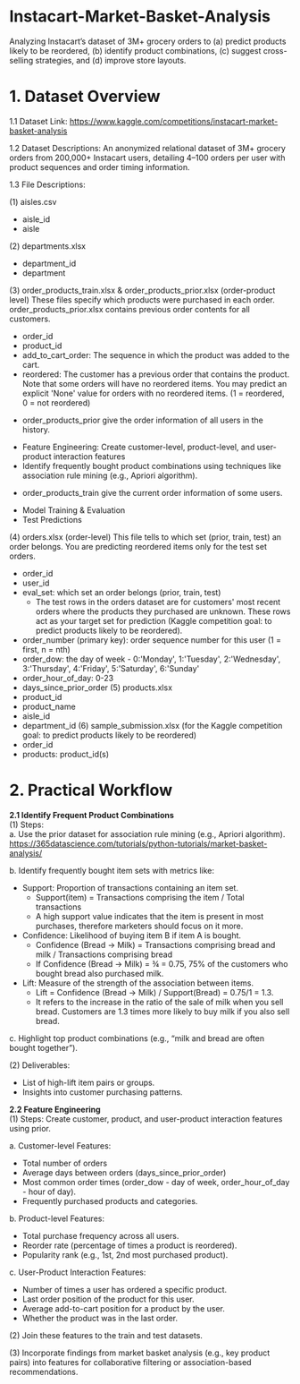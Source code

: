 # Instacart-Market-Basket-Analysis
 Analyzing Instacart’s dataset of 3M+ grocery orders to (a) predict products likely to be reordered, (b) identify product combinations, (c) suggest cross-selling strategies, and (d) improve store layouts.

# 1. Dataset Overview
 1.1 Dataset Link: https://www.kaggle.com/competitions/instacart-market-basket-analysis 
 
 1.2 Dataset Descriptions: An anonymized relational dataset of 3M+ grocery orders from 200,000+ Instacart users, detailing 4–100 orders per user with product sequences and order timing information.
 
 1.3 File Descriptions: 
 
 (1) aisles.csv
 - aisle_id
 - aisle
 
 (2) departments.xlsx
 - department_id
 - department
 
 (3) order_products_train.xlsx & order_products_prior.xlsx (order-product level)
 These files specify which products were purchased in each order. order_products_prior.xlsx contains previous order contents for all customers. 
 - order_id
 - product_id
 - add_to_cart_order: The sequence in which the product was added to the cart.
 - reordered: The customer has a previous order that contains the product. Note that some orders will have no reordered items.  You may predict an explicit 'None' value for orders with no reordered items. (1 = reordered, 0 = not reordered)

 * order_products_prior give the order information of all users in the history.
 - Feature Engineering: Create customer-level, product-level, and user-product interaction features
 - Identify frequently bought product combinations using techniques like association rule mining (e.g., Apriori algorithm).
 
 * order_products_train give the current order information of some users.
 - Model Training & Evaluation
 - Test Predictions 
 
 (4) orders.xlsx (order-level)
 This file tells to which set (prior, train, test) an order belongs. You are predicting reordered items only for the test set orders. 
 - order_id
 - user_id
 - eval_set: which set an order belongs (prior, train, test)
   * The test rows in the orders dataset are for customers' most recent orders where the products they purchased are unknown. These rows act as your target set for prediction (Kaggle competition goal: to predict products likely to be reordered).
 - order_number (primary key): order sequence number for this user (1 = first, n = nth)
 - order_dow: the day of week - 0:'Monday', 1:'Tuesday', 2:'Wednesday', 3:'Thursday', 4:'Friday', 5:'Saturday', 6:'Sunday'
 - order_hour_of_day: 0-23
 - days_since_prior_order
 (5) products.xlsx
 - product_id
 - product_name
 - aisle_id
 - department_id
 (6) sample_submission.xlsx (for the Kaggle competition goal: to predict products likely to be reordered)
 - order_id
 - products: product_id(s)

# 2. Practical Workflow 

**2.1 Identify Frequent Product Combinations** <br>
(1) Steps: <br>
 a. Use the prior dataset for association rule mining (e.g., Apriori algorithm). <br> 
 https://365datascience.com/tutorials/python-tutorials/market-basket-analysis/ <br> 
 
 b. Identify frequently bought item sets with metrics like: <br> 
 - Support: Proportion of transactions containing an item set. <br>
   - Support(item) = Transactions comprising the item / Total transactions <br>
   - A high support value indicates that the item is present in most purchases, therefore marketers should focus on it more.
 - Confidence: Likelihood of buying item B if item A is bought.
   - Confidence (Bread -> Milk) = Transactions comprising bread and milk / Transactions comprising bread 
   - If Confidence (Bread -> Milk) = ¾ = 0.75, 75% of the customers who bought bread also purchased milk.
 - Lift: Measure of the strength of the association between items.
   - Lift = Confidence (Bread -> Milk) / Support(Bread) = 0.75/1 = 1.3.
   - It refers to the increase in the ratio of the sale of milk when you sell bread. Customers are 1.3 times more likely to buy milk if you also sell bread.
 
 c. Highlight top product combinations (e.g., “milk and bread are often bought together”).

(2) Deliverables:
- List of high-lift item pairs or groups.
- Insights into customer purchasing patterns.

**2.2 Feature Engineering** <br>
(1) Steps: Create customer, product, and user-product interaction features using prior.

a. Customer-level Features:
  - Total number of orders
  - Average days between orders (days_since_prior_order)
  - Most common order times (order_dow - day of week, order_hour_of_day - hour of day).
  - Frequently purchased products and categories.

b. Product-level Features:
 - Total purchase frequency across all users.
 - Reorder rate (percentage of times a product is reordered).
 - Popularity rank (e.g., 1st, 2nd most purchased product).

c. User-Product Interaction Features:
- Number of times a user has ordered a specific product.
- Last order position of the product for this user.
- Average add-to-cart position for a product by the user.
- Whether the product was in the last order.
  
(2) Join these features to the train and test datasets.

(3) Incorporate findings from market basket analysis (e.g., key product pairs) into features for collaborative filtering or association-based recommendations.
